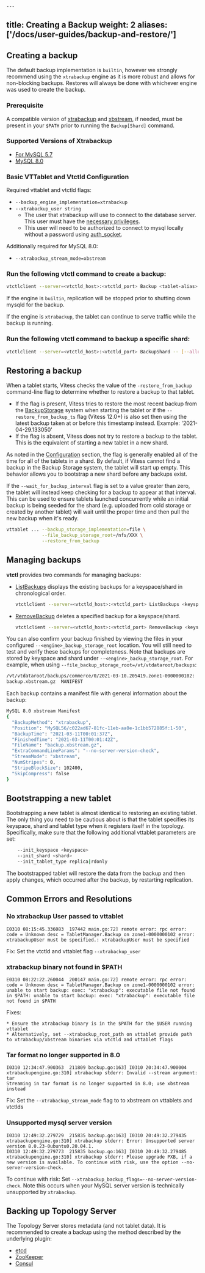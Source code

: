 	---
title: Creating a Backup
weight: 2
aliases: ['/docs/user-guides/backup-and-restore/']
---

## Creating a backup

The default backup implementation is `builtin`, however we strongly recommend using the `xtrabackup` engine as it is more robust and allows for non-blocking backups. Restores will always be done with whichever engine was used to create the backup.

### Prerequisite

A compatible version of [xtrabackup](https://www.percona.com/doc/percona-xtrabackup/LATEST/index.html) and [xbstream](https://www.percona.com/doc/percona-xtrabackup/LATEST/xtrabackup_bin/backup.streaming.html), if needed, must be present in your `$PATH` prior to running the `Backup[Shard]` command.

### Supported Versions of Xtrabackup

* [For MySQL 5.7](https://www.percona.com/doc/percona-xtrabackup/2.4/index.html#installation)
* [MySQL 8.0](https://www.percona.com/doc/percona-xtrabackup/8.0/index.html#installation)

### Basic VTTablet and Vtctld Configuration

Required vttablet and vtctld flags:

* `--backup_engine_implementation=xtrabackup`
* `--xtrabackup_user string` 
	* The user that xtrabackup will use to connect to the database server. This user must have the [necessary privileges](https://www.percona.com/doc/percona-xtrabackup/2.4/using_xtrabackup/privileges.html#permissions-and-privileges-needed).
    * This user will need to be authorized to connect to mysql locally without a password using [auth_socket](https://dev.mysql.com/doc/refman/5.7/en/socket-pluggable-authentication.html).

Additionally required for MySQL 8.0:

* `--xtrabackup_stream_mode=xbstream`

### Run the following vtctl command to create a backup:

``` sh
vtctlclient --server=<vtctld_host>:<vtctld_port> Backup <tablet-alias>
```

If the engine is `builtin`, replication will be stopped prior to shutting down mysqld for the backup.

If the engine is `xtrabackup`, the tablet can continue to serve traffic while the backup is running.

### Run the following vtctl command to backup a specific shard:

``` sh
vtctlclient --server=<vtctld_host>:<vtctld_port> BackupShard -- [--allow_primary=false] <keyspace/shard>
```

## Restoring a backup

When a tablet starts, Vitess checks the value of the `-restore_from_backup` command-line flag to determine whether to restore a backup to that tablet.

* If the flag is present, Vitess tries to restore the most recent backup from the [BackupStorage](../backup-and-restore/#backup-storage-services) system when starting the tablet or if the `--restore_from_backup_ts` flag (Vitess 12.0+) is also set then using the latest backup taken at or before this timestamp instead. Example: '2021-04-29.133050'
* If the flag is absent, Vitess does not try to restore a backup to the tablet. This is the equivalent of starting a new tablet in a new shard.

As noted in the [Configuration](#basic-vttablet-and-vtctld-configuration) section, the flag is generally enabled all of the time for all of the tablets in a shard. By default, if Vitess cannot find a backup in the Backup Storage system, the tablet will start up empty. This behavior allows you to bootstrap a new shard before any backups exist.

If the `--wait_for_backup_interval` flag is set to a value greater than zero, the tablet will instead keep checking for a backup to appear at that interval. This can be used to ensure tablets launched concurrently while an initial backup is being seeded for the shard (e.g. uploaded from cold storage or created by another tablet) will wait until the proper time and then pull the new backup when it's ready.

``` sh
vttablet ... --backup_storage_implementation=file \
             --file_backup_storage_root=/nfs/XXX \
             --restore_from_backup
```

## Managing backups

**vtctl** provides two commands for managing backups:

* [ListBackups](https://vitess.io/docs/reference/programs/vtctl/shards/#listbackups) displays the existing backups for a keyspace/shard in chronological order.

    ``` sh
    vtctlclient --server=<vtctld_host>:<vtctld_port> ListBackups <keyspace/shard>
    ```

* [RemoveBackup](https://vitess.io/docs/reference/programs/vtctl/shards/#removebackup) deletes a specified backup for a keyspace/shard.

    ``` sh
    vtctlclient --server=<vtctld_host>:<vtctld_port> RemoveBackup <keyspace/shard> <backup name>
    ```

You can also confirm your backup finished by viewing the files in your configured `--<engine>_backup_storage_root` location. You will still need to test and verify these backups for completeness. Note that backups are stored by keyspace and shard under `--<engine>_backup_storage_root`. For example, when using `--file_backup_storage_root=/vt/vtdataroot/backups`:

```sh
/vt/vtdataroot/backups/commerce/0/2021-03-10.205419.zone1-0000000102:
backup.xbstream.gz  MANIFEST
```

Each backup contains a manifest file with general information about the backup:

```sh
MySQL 8.0 xbstream Manifest
{
  "BackupMethod": "xtrabackup",
  "Position": "MySQL56/c022ad67-81fc-11eb-aa0e-1c1bb572885f:1-50",
  "BackupTime": "2021-03-11T00:01:37Z",
  "FinishedTime": "2021-03-11T00:01:42Z",
  "FileName": "backup.xbstream.gz",
  "ExtraCommandLineParams": "--no-server-version-check",
  "StreamMode": "xbstream",
  "NumStripes": 0,
  "StripeBlockSize": 102400,
  "SkipCompress": false
}
```

## Bootstrapping a new tablet

Bootstrapping a new tablet is almost identical to restoring an existing tablet. The only thing you need to be cautious about is that the tablet specifies its keyspace, shard and tablet type when it registers itself in the topology. Specifically, make sure that the following additional vttablet parameters are set:

``` sh
    --init_keyspace <keyspace>
    --init_shard <shard>
    --init_tablet_type replica|rdonly
```

The bootstrapped tablet will restore the data from the backup and then apply changes, which occurred after the backup, by restarting replication.

## Common Errors and Resolutions

### No xtrabackup User passed to vttablet

```
E0310 08:15:45.336083  197442 main.go:72] remote error: rpc error: code = Unknown desc = TabletManager.Backup on zone1-0000000102 error: xtrabackupUser must be specified.: xtrabackupUser must be specified
```

Fix: Set the vtctld and vttablet flag `--xtrabackup_user`

### xtrabackup binary not found in $PATH

```
E0310 08:22:22.260044  200147 main.go:72] remote error: rpc error: code = Unknown desc = TabletManager.Backup on zone1-0000000102 error: unable to start backup: exec: "xtrabackup": executable file not found in $PATH: unable to start backup: exec: "xtrabackup": executable file not found in $PATH
```

Fixes:

	* Ensure the xtrabackup binary is in the $PATH for the $USER running vttablet
	* Alternatively, set --xtrabackup_root_path on vttablet provide path to xtrabackup/xbstream binaries via vtctld and vttablet flags

### Tar format no longer supported in 8.0

```
I0310 12:34:47.900363  211809 backup.go:163] I0310 20:34:47.900004 xtrabackupengine.go:310] xtrabackup stderr: Invalid --stream argument: tar
Streaming in tar format is no longer supported in 8.0; use xbstream instead
```

Fix: Set the `--xtrabackup_stream_mode` flag to to xbstream on vttablets and vtctlds

### Unsupported mysql server version

```
I0310 12:49:32.279729  215835 backup.go:163] I0310 20:49:32.279435 xtrabackupengine.go:310] xtrabackup stderr: Error: Unsupported server version 8.0.23-0ubuntu0.20.04.1.
I0310 12:49:32.279773  215835 backup.go:163] I0310 20:49:32.279485 xtrabackupengine.go:310] xtrabackup stderr: Please upgrade PXB, if a new version is available. To continue with risk, use the option --no-server-version-check.
```

To continue with risk: Set `--xtrabackup_backup_flags=--no-server-version-check`. Note this occurs when your MySQL server version is technically unsupported by `xtrabackup`.

## Backing up Topology Server

The Topology Server stores metadata (and not tablet data). It is recommended to create a backup using the method described by the underlying plugin:

* [etcd](https://etcd.io/docs/v3.4.0/op-guide/recovery/)
* [ZooKeeper](http://zookeeper.apache.org/doc/r3.6.0/zookeeperAdmin.html#sc_dataFileManagement)
* [Consul](https://www.consul.io/docs/commands/snapshot.html)
